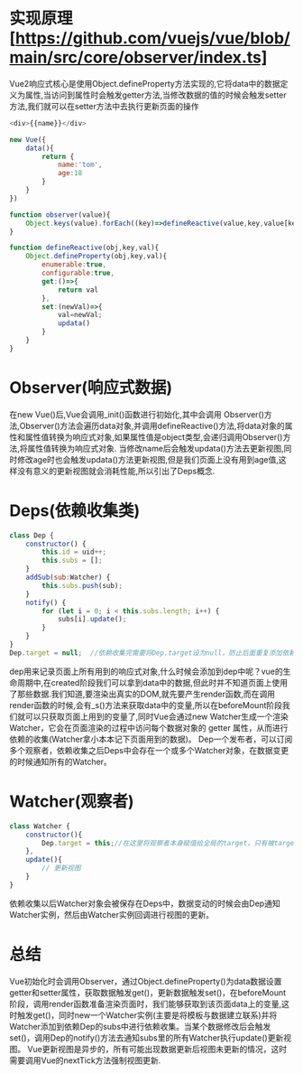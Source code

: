 # 实现原理  [https://github.com/vuejs/vue/blob/main/src/core/observer/index.ts]
Vue2响应式核心是使用Object.defineProperty方法实现的,它将data中的数据定义为属性,当访问到属性时会触发getter方法,当修改数据的值的时候会触发setter方法,我们就可以在setter方法中去执行更新页面的操作

```javascript
<div>{{name}}</div>

new Vue({
    data(){
        return {
            name:'tom',
            age:18
        }
    }
})

function observer(value){
    Object.keys(value).forEach((key)=>defineReactive(value,key,value[key]))
}

function defineReactive(obj,key,val){
    Object.defineProperty(obj,key,val){
        enumerable:true,
        configurable:true,
        get:()=>{
            return val
        },
        set:(newVal)=>{
            val=newVal;
            updata()
        }
    }
}
```

# Observer(响应式数据)
在new Vue()后,Vue会调用_init()函数进行初始化,其中会调用 Observer()方法,Observer()方法会遍历data对象,并调用defineReactive()方法,将data对象的属性和属性值转换为响应式对象,如果属性值是object类型,会递归调用Observer()方法,将属性值转换为响应式对象.
当修改name后会触发updata()方法去更新视图,同时修改age时也会触发updata()方法更新视图,但是我们页面上没有用到age值,这样没有意义的更新视图就会消耗性能,所以引出了Deps概念.

# Deps(依赖收集类)
```javascript
class Dep {
    constructor() {
        this.id = uid++;
        this.subs = [];
    }
    addSub(sub:Watcher) {
        this.subs.push(sub);
    }
    notify() {
        for (let i = 0; i < this.subs.length; i++) {
            subs[i].update();
        }
    }
}
Dep.target = null;  //依赖收集完需要将Dep.target设为null，防止后面重复添加依赖
```
dep用来记录页面上所有用到的响应式对象,什么时候会添加到dep中呢？vue的生命周期中,在created阶段我们可以拿到data中的数据,但此时并不知道页面上使用了那些数据.我们知道,要渲染出真实的DOM,就先要产生render函数,而在调用render函数的时候,会有_s()方法来获取data中的变量,所以在beforeMount阶段我们就可以只获取页面上用到的变量了,同时Vue会通过new Watcher生成一个渲染Watcher，它会在页面渲染的过程中访问每个数据对象的 getter 属性，从而进行依赖的收集(Watcher拿小本本记下页面用到的数据)。
Dep一个发布者，可以订阅多个观察者，依赖收集之后Deps中会存在一个或多个Watcher对象，在数据变更的时候通知所有的Watcher。

# Watcher(观察者)
```javascript
class Watcher {
    constructor(){
        Dep.target = this;//在这里将观察者本身赋值给全局的target，只有被target标记过的才会进行依赖收集
    },
    update(){
        // 更新视图
    }
}
```
依赖收集以后Watcher对象会被保存在Deps中，数据变动的时候会由Dep通知Watcher实例，然后由Watcher实例回调进行视图的更新。

# 总结
Vue初始化时会调用Observer，通过Object.defineProperty()为data数据设置getter和setter属性，获取数据触发get()，更新数据触发set()，在beforeMount阶段，调用render函数准备渲染页面时，我们能够获取到该页面data上的变量,这时触发get()，同时new一个Watcher实例(主要是将模板与数据建立联系)并将Watcher添加到依赖Dep的subs中进行依赖收集。当某个数据修改后会触发set()，调用Dep的notify()方法去通知subs里的所有Watcher执行update()更新视图。
Vue更新视图是异步的，所有可能出现数据更新后视图未更新的情况，这时需要调用Vue的nextTick方法强制视图更新.
